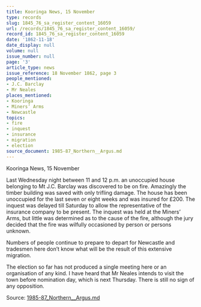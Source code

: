 ```yaml
---
title: Kooringa News, 15 November
type: records
slug: 1845_76_sa_register_content_16059
url: /records/1845_76_sa_register_content_16059/
record_id: 1845_76_sa_register_content_16059
date: '1862-11-18'
date_display: null
volume: null
issue_number: null
page: '3'
article_type: news
issue_reference: 18 November 1862, page 3
people_mentioned:
- J.C. Barclay
- Mr Neales
places_mentioned:
- Kooringa
- Miners’ Arms
- Newcastle
topics:
- fire
- inquest
- insurance
- migration
- election
source_document: 1985-87_Northern__Argus.md
---
```


Kooringa News, 15 November

Last Wednesday night between 11 and 12 p.m. an unoccupied house belonging to Mt J.C. Barclay was discovered to be on fire.  Amazingly the timber building was saved with only trifling damage.  The house has been unoccupied for the last seven or eight weeks and was insured for £200.  The inquest was delayed till Saturday to allow the representative of the insurance company to be present.  The inquest was held at the Miners’ Arms, but little was determined as to the cause of the fire, although the jury decided that the fire was wilfully occasioned by person or persons unknown.

Numbers of people continue to prepare to depart for Newcastle and tradesmen here don’t know what will be the result of this extensive migration.

The election so far has not produced a single meeting here or an organisation of any kind.  I have heard that Mr Neales intends to visit the town before nomination day, which is next Thursday.  There is still no sign of any opposition.

Source: [1985-87_Northern__Argus.md](/downloads/markdown/1985-87_Northern__Argus.md)
